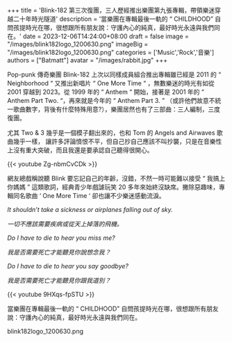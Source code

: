 +++
title = 'Blink-182 第三次復團，三人歷經推出樂團第九張專輯，帶領樂迷穿越二十年時光隧道'
description = '當樂團在專輯最後一軌的 “ CHILDHOOD” 自問孩提時光在哪，很想跟所有朋友說：守護內心的純真，最好時光永遠與我們同在。'
date = 2023-12-06T14:24:00+08:00
draft = false
image = "/images/blink182logo_1200630.png"
imageBig = "/images/blink182logo_1200630.png"
categories = ['Music','Rock','音樂']
authors = ["Batmatt"]
avatar = "/images/rabbit.jpg"
+++

Pop-punk 傳奇樂團 Blink-182 上次以同樣成員組合推出專輯雖已經是 2011 的 “ Neighborhood “ 又推出新唱片 “ One More Time “ ，無數樂迷的時光有如從 2001 穿越到 2023。從 1999 年的 “ Anthem “ 開始，接著是 2001 年的 “ Anthem Part Two. “，再來就是今年的 “ Anthem Part 3. ” （或許他們故意不統一歌曲數字，背後有什麼特殊用意?），樂團居然也有了三部曲：三人編制，三度復團。

尤其 Two & 3 幾乎是一個模子翻出來的，也和 Tom 的 Angels and Airwaves 歌曲幾乎一樣， 讓許多評論憤恨不平，但自己抄自己應該不叫抄襲，只是在音樂性上沒有重大突破，而且我還是要承認自己聽得很開心。

{{< youtube Zg-nbmCvCDk >}}

網友總戲稱說聽 Blink 要忘記自己的年齡，沒錯，不然一時可能難以接受 “ 我搞上你媽媽 ” 這類歌詞，經典青少年戲謔玩笑 20 多年來始終沒缺席。撇除惡趣味，專輯同名歌曲 ‘ One More Time ‘ 卻也讓不少樂迷感動流淚。

_It shouldn’t take a sickness or airplanes falling out of sky._

_一切不應該需要疾病或從天上掉落的飛機。_

_Do I have to die to hear you miss me?_

_我是否需要死亡才能聽見你說想念我？_

_Do I have to die to hear you say goodbye?_

_我是否需要死亡才能聽見你跟我道別？_

{{< youtube 9HXqs-fpSTU >}}

當樂團在專輯最後一軌的 “ CHILDHOOD” 自問孩提時光在哪，很想跟所有朋友說：守護內心的純真，最好時光永遠與我們同在。


blink182logo_1200630.png